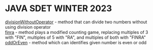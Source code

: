 # JAVA SDET WINTER 2023

[divisionWithoutOperator](src/konst/week1/divisionWithoutOperator_konst.java) - method that can divide two numbers without using division operator  
[finra](src/konst/week1/finra_konst.java) - method plays a modified counting game, replacing multiples of 3 with "FIN", multiples of 5 with "RA", and multiples of both with "FINRA"  
[oddOrEven](src/konst/week1/oddOrEven_konst.java) - method which can identifies given number is even or odd 

